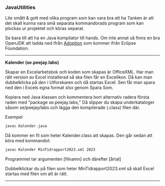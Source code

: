 ### JavaUtilities
Lite smått &amp; gott med olika program som kan vara bra att ha
Tanken är att det skall kunna vara små separata kommandorads program som kan plockas ur projektet och köras separat.

Se bara till att ha en Java kompilator till hands. Om inte annat så finns en bra OpenJDK att ladda ned ifrån [Adoption](https://adoptium.net/)
som kommer ifrån Eclipse Foundation.
***
**Kalender (se.peejay.labs)**

Skapar en Excelarbetsbok och koden som skapas är OfficeXML. Har man rätt version av Excel installerad så ska filen
får en Excelikon. Då kan man dubbelklicka på den i Utforskaren och då startas Excel. Sen får man spara ned den i
Excels egna format xlsx genom Spara Som.

Kopiera ned Java klassen och kommentera bort alternativ radera första raden med "package se.peejay.labs;" 
Då slipper du skapa underkataloger såsom se/peejay/labs och lägga den kompilerade (.class) filen där.

Exempel
```bash
javac Kalender.java
```
Då kommer en fil som heter Kalender.class att skapas. Den går sedan att köra med kommandot:
```bash
javac Kalender MinTidrapport2023.xml 2023
```
Programmet tar argumenten [filnamn] och därefter [årtal]

Dubbelklickar du på filen som heter MinTidrapport2023.xml så skall Excel startas med filen om att är rätt.
***
